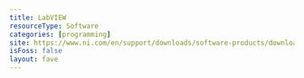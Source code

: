 ```yaml
---
title: LabVIEW
resourceType: Software
categories: [programming]
site: https://www.ni.com/en/support/downloads/software-products/download.labview.html
isFoss: false
layout: fave
---
```


